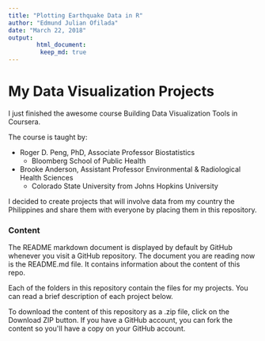 ```yaml
---
title: "Plotting Earthquake Data in R"
author: "Edmund Julian Ofilada"
date: "March 22, 2018"
output: 
        html_document:
         keep_md: true
---
```




# My Data Visualization Projects 

I just finished the awesome course Building Data Visualization Tools in Coursera. 

The course is taught by:    

- Roger D. Peng, PhD, Associate Professor Biostatistics 
     - Bloomberg School of Public Health
- Brooke Anderson,  Assistant Professor Environmental & Radiological Health Sciences
     - Colorado State University from Johns Hopkins University

I decided to create projects that will involve data from my country the Philippines and share them with everyone by placing them in this repository. 

### Content 

The README markdown document is displayed by default by GitHub whenever you visit a GitHub repository. The document you are reading now is the README.md file. It contains information about the content of this repo.

Each of the folders in this repository contain the files for my  projects. You can read a brief description of each project below.

To download the content of this repository as a .zip file, click on the Download ZIP button. If you have a GitHub account, you can fork the content so you'll have a copy on your GitHub account.  
